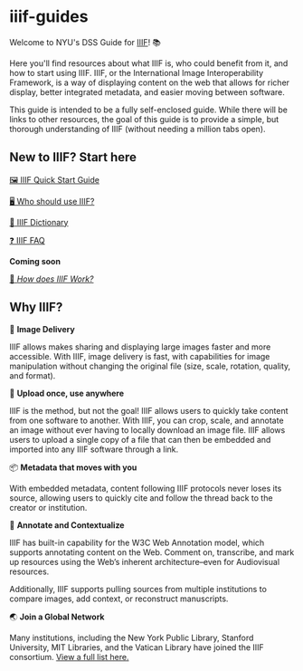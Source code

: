 # iiif-guides

Welcome to NYU's DSS Guide for [IIIF](https://iiif.io)! 📚

Here you'll find resources about what IIIF is, who could benefit from it, and how to start using IIIF. IIIF, or the International Image Interoperability Framework, is a way of displaying content on the web that allows for richer display, better integrated metadata, and easier moving between software.

This guide is intended to be a fully self-enclosed guide. While there will be links to other resources, the goal of this guide is to provide a simple, but thorough understanding of IIIF (without needing a million tabs open).

## New to IIIF? Start here

[🖼️ IIIF Quick Start Guide](/Quick-Start_Guide.md)

[🖥️ Who should use IIIF?](/Who_Should_Use_IIIF.md)

[📓 IIIF Dictionary](/Dictionary.md)

[❓ IIIF FAQ](/FAQ.md)

**Coming soon**

[🔎 _How does IIIF Work?_](/How_Does_IIIF_Work.md)

## Why IIIF? 
🌄 **Image Delivery** 

IIIF allows makes sharing and displaying large images faster and more accessible. With IIIF, image delivery is fast, with capabilities for image manipulation without changing the original file (size, scale, rotation, quality, and format).

🔗 **Upload once, use anywhere**

IIIF is the method, but not the goal! IIIF allows users to quickly take content from one software to another. With IIIF, you can crop, scale, and annotate an image without ever having to locally download an image file. IIIF allows users to upload a single copy of a file that can then be embedded and imported into any IIIF software through a link.

📦 **Metadata that moves with you**

With embedded metadata, content following IIIF protocols never loses its source, allowing users to quickly cite and follow the thread back to the creator or institution. 

📝 **Annotate and Contextualize** 

IIIF has built-in capability for the W3C Web Annotation model, which supports annotating content on the Web. Comment on, transcribe, and mark up resources using the Web’s inherent architecture–even for Audiovisual resources.

Additionally, IIIF supports pulling sources from multiple institutions to compare images, add context, or reconstruct manuscripts. 

🌏 **Join a Global Network** 

Many institutions, including the New York Public Library, Stanford University, MIT Libraries, and the Vatican Library have joined the IIIF consortium. [View a full list here.](https://iiif.io/community/consortium/members/)
